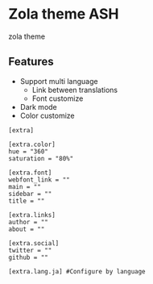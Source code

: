 # Zola theme ASH
zola theme

## Features
- Support multi language
  - Link between translations
  - Font customize
- Dark mode
- Color customize

```
[extra]

[extra.color]
hue = "360"
saturation = "80%"

[extra.font]
webfont_link = ""
main = ""
sidebar = ""
title = ""

[extra.links]
author = ""
about = ""

[extra.social]
twitter = ""
github = ""

[extra.lang.ja] #Configure by language

```
